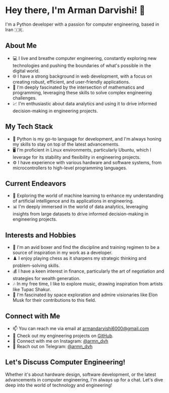 # Hey there, I'm Arman Darvishi! 👋

I'm a Python developer with a passion for computer engineering, based in Iran 🇮🇷.

## About Me

- 💻 I live and breathe computer engineering, constantly exploring new technologies and pushing the boundaries of what's possible in the digital world.
- 🌐 I have a strong background in web development, with a focus on creating robust, efficient, and user-friendly applications.
- 🧠 I'm deeply fascinated by the intersection of mathematics and programming, leveraging these skills to solve complex engineering challenges.
- 📈 I'm enthusiastic about data analytics and using it to drive informed decision-making in engineering projects.

## My Tech Stack

- 🐍 Python is my go-to language for development, and I'm always honing my skills to stay on top of the latest advancements.
- 🖥️ I'm proficient in Linux environments, particularly Ubuntu, which I leverage for its stability and flexibility in engineering projects.
- ⚙️ I have experience with various hardware and software systems, from microcontrollers to high-level programming languages.

## Current Endeavors

- 🤖 Exploring the world of machine learning to enhance my understanding of artificial intelligence and its applications in engineering.
- 📊 I'm deeply immersed in the world of data analytics, leveraging insights from large datasets to drive informed decision-making in engineering projects.

## Interests and Hobbies

- 🥊 I'm an avid boxer and find the discipline and training regimen to be a source of inspiration in my work as a developer.
- ♟️ I enjoy playing chess as it sharpens my strategic thinking and problem-solving skills.
- 💰 I have a keen interest in finance, particularly the art of negotiation and strategies for wealth generation.
- 🎶 In my free time, I like to explore music, drawing inspiration from artists like Tupac Shakur.
- 🌌 I'm fascinated by space exploration and admire visionaries like Elon Musk for their contributions to this field.

## Connect with Me

- 📫 You can reach me via email at armandarvishi6000@gmail.com
- 🐙 Check out my engineering projects on [GitHub](https://github.com/armandvh).
- 📱 Connect with me on Instagram: [@armn_dvh](https://www.instagram.com/armn_dvh/)
- 📱 Reach out on Telegram: [@armn_dvh](https://t.me/armn_dvh)

## Let's Discuss Computer Engineering!

Whether it's about hardware design, software development, or the latest advancements in computer engineering, I'm always up for a chat. Let's dive deep into the world of technology and engineering!

